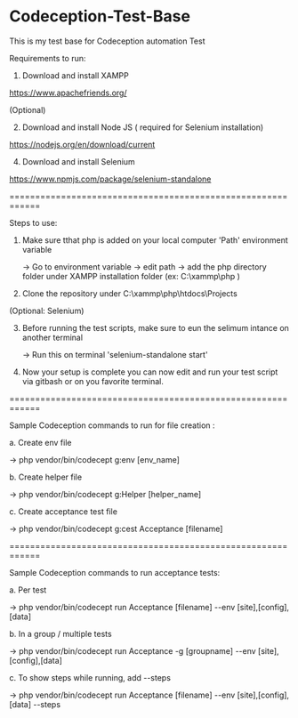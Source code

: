 # Codeception-Test-Base 
This is my test base for Codeception automation Test 


Requirements to run: 
1. Download and install XAMPP
    
  https://www.apachefriends.org/ 

(Optional) 

2. Download and install Node JS ( required for Selenium installation)
    
  https://nodejs.org/en/download/current 
 
4. Download and install Selenium
    
  https://www.npmjs.com/package/selenium-standalone 
 
============================================================ 
 
Steps to use: 
1. Make sure tthat php is added on your local computer 'Path' environment variable
   
   -> Go to environment variable 
   -> edit path 
   -> add the php directory folder under XAMPP installation folder (ex: C:\xammp\php )
   
3. Clone the repository under C:\xammp\php\htdocs\Projects 
 
(Optional: Selenium) 
 
3. Before running the test scripts, make sure to eun the selimum intance on another terminal
   
   -> Run this on terminal 'selenium-standalone start' 
 
5. Now your setup is complete you can now edit and run your test script via gitbash or on you favorite terminal. 
 
============================================================ 
 
Sample Codeception commands to run for file creation : 
 
a. Create env file  

  -> php vendor/bin/codecept g:env [env_name] 
   
b. Create helper file 

  -> php vendor/bin/codecept g:Helper [helper_name] 
  
c. Create acceptance test file 

  -> php vendor/bin/codecept g:cest Acceptance [filename] 
 
============================================================ 
 
Sample Codeception commands to run acceptance tests: 
  
 a. Per test 
 
   -> php vendor/bin/codecept run Acceptance [filename] --env [site],[config],[data] 
  
 b. In a group / multiple tests 
 
   -> php vendor/bin/codecept run Acceptance -g [groupname] --env [site],[config],[data]  
  
 c. To show steps while running, add --steps  
 
   -> php vendor/bin/codecept run Acceptance [filename] --env [site],[config],[data] --steps 
  
 
